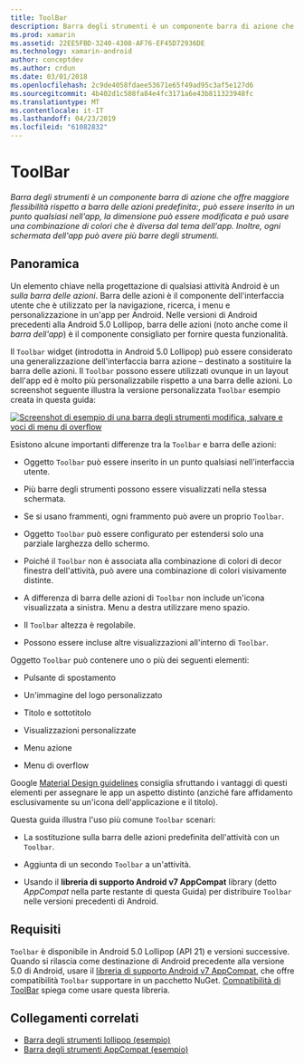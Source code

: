 ```yaml
---
title: ToolBar
description: Barra degli strumenti è un componente barra di azione che offre maggiore flessibilità rispetto a barra delle azioni predefinita:, può essere inserito in un punto qualsiasi nell'app, la dimensione può essere modificata e può usare una combinazione di colori che è diversa dal tema dell'app. Inoltre, ogni schermata dell'app può avere più barre degli strumenti.
ms.prod: xamarin
ms.assetid: 22EE5FBD-3240-4308-AF76-EF45D72936DE
ms.technology: xamarin-android
author: conceptdev
ms.author: crdun
ms.date: 03/01/2018
ms.openlocfilehash: 2c9de4058fdaee53671e65f49ad95c3af5e127d6
ms.sourcegitcommit: 4b402d1c508fa84e4fc3171a6e43b811323948fc
ms.translationtype: MT
ms.contentlocale: it-IT
ms.lasthandoff: 04/23/2019
ms.locfileid: "61082832"
---
```

# <a name="toolbar"></a>ToolBar

_Barra degli strumenti è un componente barra di azione che offre maggiore flessibilità rispetto a barra delle azioni predefinita:, può essere inserito in un punto qualsiasi nell'app, la dimensione può essere modificata e può usare una combinazione di colori che è diversa dal tema dell'app. Inoltre, ogni schermata dell'app può avere più barre degli strumenti._

 
## <a name="overview"></a>Panoramica

Un elemento chiave nella progettazione di qualsiasi attività Android è un *sulla barra delle azioni*. Barra delle azioni è il componente dell'interfaccia utente che è utilizzato per la navigazione, ricerca, i menu e personalizzazione in un'app per Android. Nelle versioni di Android precedenti alla Android 5.0 Lollipop, barra delle azioni (noto anche come il *barra dell'app*) è il componente consigliato per fornire questa funzionalità. 

Il `Toolbar` widget (introdotta in Android 5.0 Lollipop) può essere considerato una generalizzazione dell'interfaccia barra azione &ndash; destinato a sostituire la barra delle azioni. Il `Toolbar` possono essere utilizzati ovunque in un layout dell'app ed è molto più personalizzabile rispetto a una barra delle azioni. Lo screenshot seguente illustra la versione personalizzata `Toolbar` esempio creata in questa guida: 

[![Screenshot di esempio di una barra degli strumenti modifica, salvare e voci di menu di overflow](images/01-toolbar-sml.png)](images/01-toolbar.png#lightbox)

Esistono alcune importanti differenze tra la `Toolbar` e barra delle azioni: 

-   Oggetto `Toolbar` può essere inserito in un punto qualsiasi nell'interfaccia utente.

-   Più barre degli strumenti possono essere visualizzati nella stessa schermata.

-   Se si usano frammenti, ogni frammento può avere un proprio `Toolbar`. 

-   Oggetto `Toolbar` può essere configurato per estendersi solo una parziale larghezza dello schermo. 

-   Poiché il `Toolbar` non è associata alla combinazione di colori di decor finestra dell'attività, può avere una combinazione di colori visivamente distinte. 

-   A differenza di barra delle azioni di `Toolbar` non include un'icona visualizzata a sinistra. Menu a destra utilizzare meno spazio. 

-   Il `Toolbar` altezza è regolabile. 

-   Possono essere incluse altre visualizzazioni all'interno di `Toolbar`. 

Oggetto `Toolbar` può contenere uno o più dei seguenti elementi: 

-   Pulsante di spostamento

-   Un'immagine del logo personalizzato

-   Titolo e sottotitolo

-   Visualizzazioni personalizzate

-   Menu azione

-   Menu di overflow

Google [Material Design guidelines](https://material.google.com/) consiglia sfruttando i vantaggi di questi elementi per assegnare le app un aspetto distinto (anziché fare affidamento esclusivamente su un'icona dell'applicazione e il titolo). 

Questa guida illustra l'uso più comune `Toolbar` scenari:

-   La sostituzione sulla barra delle azioni predefinita dell'attività con un `Toolbar`. 

-   Aggiunta di un secondo `Toolbar` a un'attività.

-   Usando il **libreria di supporto Android v7 AppCompat** library (detto *AppCompat* nella parte restante di questa Guida) per distribuire `Toolbar` nelle versioni precedenti di Android. 

 
 
## <a name="requirements"></a>Requisiti

`Toolbar` è disponibile in Android 5.0 Lollipop (API 21) e versioni successive. Quando si rilascia come destinazione di Android precedente alla versione 5.0 di Android, usare il [libreria di supporto Android v7 AppCompat](https://www.nuget.org/packages/Xamarin.Android.Support.v7.AppCompat/), che offre compatibilità `Toolbar` supportare in un pacchetto NuGet. 
[Compatibilità di ToolBar](~/android/user-interface/controls/tool-bar/toolbar-compatibility.md) spiega come usare questa libreria. 




## <a name="related-links"></a>Collegamenti correlati

- [Barra degli strumenti lollipop (esempio)](https://developer.xamarin.com/samples/monodroid/android5.0/Toolbar/)
- [Barra degli strumenti AppCompat (esempio)](https://developer.xamarin.com/samples/monodroid/Supportv7/AppCompat/Toolbar/)
